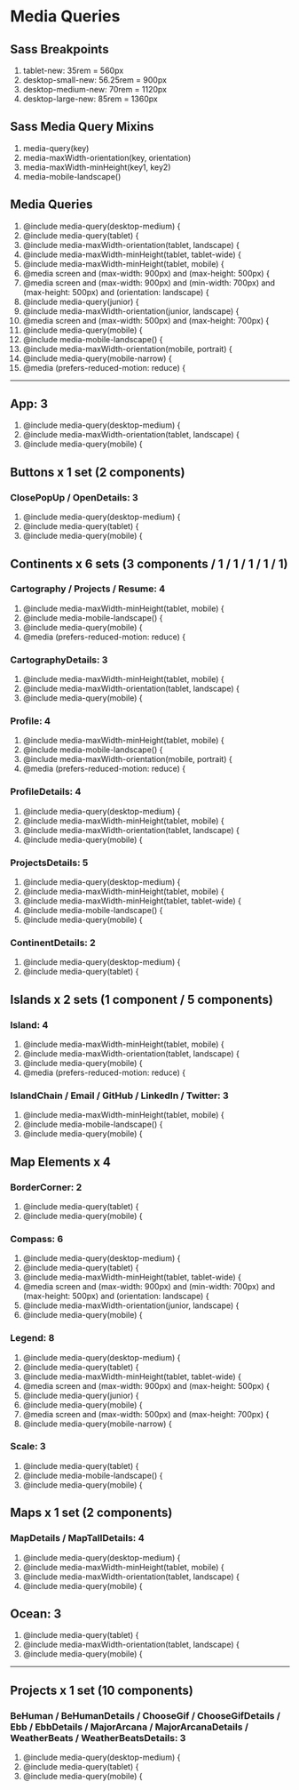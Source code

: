 # Media Queries

## Sass Breakpoints

1. tablet-new: 35rem = 560px
1. desktop-small-new: 56.25rem = 900px
1. desktop-medium-new: 70rem = 1120px
1. desktop-large-new: 85rem = 1360px

## Sass Media Query Mixins

1. media-query(key)
1. media-maxWidth-orientation(key, orientation)
1. media-maxWidth-minHeight(key1, key2)
1. media-mobile-landscape()

## Media Queries

1. @include media-query(desktop-medium) {
1. @include media-query(tablet) {
1. @include media-maxWidth-orientation(tablet, landscape) {
1. @include media-maxWidth-minHeight(tablet, tablet-wide) {
1. @include media-maxWidth-minHeight(tablet, mobile) {
1. @media screen and (max-width: 900px) and (max-height: 500px) {
1. @media screen and (max-width: 900px) and (min-width: 700px) and (max-height: 500px) and (orientation: landscape) {
1. @include media-query(junior) {
1. @include media-maxWidth-orientation(junior, landscape) {
1. @media screen and (max-width: 500px) and (max-height: 700px) {
1. @include media-query(mobile) {
1. @include media-mobile-landscape() {
1. @include media-maxWidth-orientation(mobile, portrait) {
1. @include media-query(mobile-narrow) {
1. @media (prefers-reduced-motion: reduce) {

---

## App: 3

1. @include media-query(desktop-medium) {
1. @include media-maxWidth-orientation(tablet, landscape) {
1. @include media-query(mobile) {

## Buttons x 1 set (2 components)

### ClosePopUp / OpenDetails: 3

1. @include media-query(desktop-medium) {
1. @include media-query(tablet) {
1. @include media-query(mobile) {

## Continents x 6 sets (3 components / 1 / 1 / 1 / 1 / 1)

### Cartography / Projects / Resume: 4

1. @include media-maxWidth-minHeight(tablet, mobile) {
1. @include media-mobile-landscape() {
1. @include media-query(mobile) {
1. @media (prefers-reduced-motion: reduce) {

### CartographyDetails: 3

1. @include media-maxWidth-minHeight(tablet, mobile) {
1. @include media-maxWidth-orientation(tablet, landscape) {
1. @include media-query(mobile) {

### Profile: 4

1. @include media-maxWidth-minHeight(tablet, mobile) {
1. @include media-mobile-landscape() {
1. @include media-maxWidth-orientation(mobile, portrait) {
1. @media (prefers-reduced-motion: reduce) {

### ProfileDetails: 4

1. @include media-query(desktop-medium) {
1. @include media-maxWidth-minHeight(tablet, mobile) {
1. @include media-maxWidth-orientation(tablet, landscape) {
1. @include media-query(mobile) {

### ProjectsDetails: 5

1. @include media-query(desktop-medium) {
1. @include media-maxWidth-minHeight(tablet, mobile) {
1. @include media-maxWidth-minHeight(tablet, tablet-wide) {
1. @include media-mobile-landscape() {
1. @include media-query(mobile) {

### ContinentDetails: 2

1. @include media-query(desktop-medium) {
1. @include media-query(tablet) {

## Islands x 2 sets (1 component / 5 components)

### Island: 4

1. @include media-maxWidth-minHeight(tablet, mobile) {
1. @include media-maxWidth-orientation(tablet, landscape) {
1. @include media-query(mobile) {
1. @media (prefers-reduced-motion: reduce) {

### IslandChain / Email / GitHub / LinkedIn / Twitter: 3

1. @include media-maxWidth-minHeight(tablet, mobile) {
1. @include media-mobile-landscape() {
1. @include media-query(mobile) {

## Map Elements x 4

### BorderCorner: 2

1. @include media-query(tablet) {
1. @include media-query(mobile) {

### Compass: 6

1. @include media-query(desktop-medium) {
1. @include media-query(tablet) {
1. @include media-maxWidth-minHeight(tablet, tablet-wide) {
1. @media screen and (max-width: 900px) and (min-width: 700px) and (max-height: 500px) and (orientation: landscape) {
1. @include media-maxWidth-orientation(junior, landscape) {
1. @include media-query(mobile) {

### Legend: 8

1. @include media-query(desktop-medium) {
1. @include media-query(tablet) {
1. @include media-maxWidth-minHeight(tablet, tablet-wide) {
1. @media screen and (max-width: 900px) and (max-height: 500px) {
1. @include media-query(junior) {
1. @include media-query(mobile) {
1. @media screen and (max-width: 500px) and (max-height: 700px) {
1. @include media-query(mobile-narrow) {

### Scale: 3

1. @include media-query(tablet) {
1. @include media-mobile-landscape() {
1. @include media-query(mobile) {

## Maps x 1 set (2 components)

### MapDetails / MapTallDetails: 4

1. @include media-query(desktop-medium) {
1. @include media-maxWidth-minHeight(tablet, mobile) {
1. @include media-maxWidth-orientation(tablet, landscape) {
1. @include media-query(mobile) {

## Ocean: 3

1. @include media-query(tablet) {
1. @include media-maxWidth-orientation(tablet, landscape) {
1. @include media-query(mobile) {

---

## Projects x 1 set (10 components)

### BeHuman / BeHumanDetails / ChooseGif / ChooseGifDetails / Ebb / EbbDetails / MajorArcana / MajorArcanaDetails / WeatherBeats / WeatherBeatsDetails: 3

1. @include media-query(desktop-medium) {
1. @include media-query(tablet) {
1. @include media-query(mobile) {
